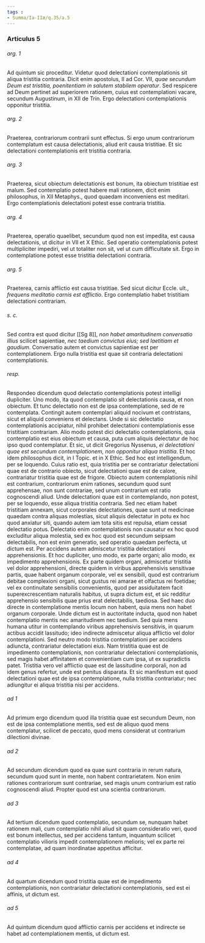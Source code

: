 ```yaml
---
tags : 
- Summa/Ia-IIæ/q.35/a.5
---
```


### Articulus 5

###### arg. 1
Ad quintum sic proceditur. Videtur quod delectationi contemplationis sit aliqua tristitia contraria. Dicit enim apostolus, II ad Cor. VII, *quae secundum Deum est tristitia, poenitentiam in salutem stabilem operatur*. Sed respicere ad Deum pertinet ad superiorem rationem, cuius est contemplationi vacare, secundum Augustinum, in XII de Trin. Ergo delectationi contemplationis opponitur tristitia.

###### arg. 2
Praeterea, contrariorum contrarii sunt effectus. Si ergo unum contrariorum contemplatum est causa delectationis, aliud erit causa tristitiae. Et sic delectationi contemplationis erit tristitia contraria.

###### arg. 3
Praeterea, sicut obiectum delectationis est bonum, ita obiectum tristitiae est malum. Sed contemplatio potest habere mali rationem, dicit enim philosophus, in XII Metaphys., quod quaedam inconveniens est meditari. Ergo contemplationis delectationi potest esse contraria tristitia.

###### arg. 4
Praeterea, operatio quaelibet, secundum quod non est impedita, est causa delectationis, ut dicitur in VII et X Ethic. Sed operatio contemplationis potest multipliciter impediri, vel ut totaliter non sit, vel ut cum difficultate sit. Ergo in contemplatione potest esse tristitia delectationi contraria.

###### arg. 5
Praeterea, carnis afflictio est causa tristitiae. Sed sicut dicitur Eccle. ult., *frequens meditatio carnis est afflictio*. Ergo contemplatio habet tristitiam delectationi contrariam.

###### s. c.
Sed contra est quod dicitur [[Sg 8]], *non habet amaritudinem conversatio illius* scilicet sapientiae, *nec taedium convictus eius; sed laetitiam et gaudium*. Conversatio autem et convictus sapientiae est per contemplationem. Ergo nulla tristitia est quae sit contraria delectationi contemplationis.

###### resp.
Respondeo dicendum quod delectatio contemplationis potest intelligi dupliciter. Uno modo, ita quod contemplatio sit delectationis causa, et non obiectum. Et tunc delectatio non est de ipsa contemplatione, sed de re contemplata. Contingit autem contemplari aliquid nocivum et contristans, sicut et aliquid conveniens et delectans. Unde si sic delectatio contemplationis accipiatur, nihil prohibet delectationi contemplationis esse tristitiam contrariam. Alio modo potest dici delectatio contemplationis, quia contemplatio est eius obiectum et causa, puta cum aliquis delectatur de hoc ipso quod contemplatur. Et sic, ut dicit Gregorius Nyssenus, *ei delectationi quae est secundum contemplationem, non opponitur aliqua tristitia*. Et hoc idem philosophus dicit, in I Topic. et in X Ethic. Sed hoc est intelligendum, per se loquendo. Cuius ratio est, quia tristitia per se contrariatur delectationi quae est de contrario obiecto, sicut delectationi quae est de calore, contrariatur tristitia quae est de frigore. Obiecto autem contemplationis nihil est contrarium, contrariorum enim rationes, secundum quod sunt apprehensae, non sunt contrariae, sed unum contrarium est ratio cognoscendi aliud. Unde delectationi quae est in contemplando, non potest, per se loquendo, esse aliqua tristitia contraria. Sed nec etiam habet tristitiam annexam, sicut corporales delectationes, quae sunt ut medicinae quaedam contra aliquas molestias, sicut aliquis delectatur in potu ex hoc quod anxiatur siti, quando autem iam tota sitis est repulsa, etiam cessat delectatio potus. Delectatio enim contemplationis non causatur ex hoc quod excluditur aliqua molestia, sed ex hoc quod est secundum seipsam delectabilis, non est enim generatio, sed operatio quaedam perfecta, ut dictum est. Per accidens autem admiscetur tristitia delectationi apprehensionis. Et hoc dupliciter, uno modo, ex parte organi; alio modo, ex impedimento apprehensionis. Ex parte quidem organi, admiscetur tristitia vel dolor apprehensioni, directe quidem in viribus apprehensivis sensitivae partis, quae habent organum corporale, vel ex sensibili, quod est contrarium debitae complexioni organi, sicut gustus rei amarae et olfactus rei foetidae; vel ex continuitate sensibilis convenientis, quod per assiduitatem facit superexcrescentiam naturalis habitus, ut supra dictum est, et sic redditur apprehensio sensibilis quae prius erat delectabilis, taediosa. Sed haec duo directe in contemplatione mentis locum non habent, quia mens non habet organum corporale. Unde dictum est in auctoritate inducta, quod non habet contemplatio mentis nec amaritudinem nec taedium. Sed quia mens humana utitur in contemplando viribus apprehensivis sensitivis, in quarum actibus accidit lassitudo; ideo indirecte admiscetur aliqua afflictio vel dolor contemplationi. Sed neutro modo tristitia contemplationi per accidens adiuncta, contrariatur delectationi eius. Nam tristitia quae est de impedimento contemplationis, non contrariatur delectationi contemplationis, sed magis habet affinitatem et convenientiam cum ipsa, ut ex supradictis patet. Tristitia vero vel afflictio quae est de lassitudine corporali, non ad idem genus refertur, unde est penitus disparata. Et sic manifestum est quod delectationi quae est de ipsa contemplatione, nulla tristitia contrariatur; nec adiungitur ei aliqua tristitia nisi per accidens.

###### ad 1
Ad primum ergo dicendum quod illa tristitia quae est secundum Deum, non est de ipsa contemplatione mentis, sed est de aliquo quod mens contemplatur, scilicet de peccato, quod mens considerat ut contrarium dilectioni divinae.

###### ad 2
Ad secundum dicendum quod ea quae sunt contraria in rerum natura, secundum quod sunt in mente, non habent contrarietatem. Non enim rationes contrariorum sunt contrariae, sed magis unum contrarium est ratio cognoscendi aliud. Propter quod est una scientia contrariorum.

###### ad 3
Ad tertium dicendum quod contemplatio, secundum se, nunquam habet rationem mali, cum contemplatio nihil aliud sit quam consideratio veri, quod est bonum intellectus, sed per accidens tantum, inquantum scilicet contemplatio vilioris impedit contemplationem melioris; vel ex parte rei contemplatae, ad quam inordinatae appetitus afficitur.

###### ad 4
Ad quartum dicendum quod tristitia quae est de impedimento contemplationis, non contrariatur delectationi contemplationis, sed est ei affinis, ut dictum est.

###### ad 5
Ad quintum dicendum quod afflictio carnis per accidens et indirecte se habet ad contemplationem mentis, ut dictum est.


